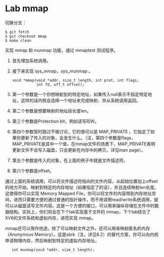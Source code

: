 # Lab mmap

切换分支：

    $ git fetch
    $ git checkout mmap
    $ make clean


实现 mmap 和 munmap 功能，通过 mmaptest 测试程序。

1. 首先增加系统调用。

2. 接下来实现 sys_mmap，sys_munmap 。

       void *mmap(void *addr, size_t length, int prot, int flags,
                  int fd, off_t offset);


1. 第一个参数是一个你想映射到的特定地址，如果传入null表示不指定特定地址，这样的话内核会选择一个地址来完成映射，并从系统调用返回。
2. 第二个参数是想要映射的地址段长度len。
3. 第三个参数是Protection bit，例如读写R|W。
4. 第四个参数暂时跳过不做讨论，它的值可以是 MAP_PRIVATE 。它指定了如果你更新了传入的对象，会发生什么。（注，第四个参数是flags，MAP_PRIVATE是其中一个值，在mmap文件的场景下，MAP_PRIVATE表明更新文件不会写入磁盘，只会更新在内存中的拷贝，详见man page）。
5. 第五个参数是传入的对象，在上面的例子中就是文件描述符。
6. 第六个参数是offset。

通过上面的系统调用，可以将文件描述符指向的文件内容，从起始位置加上offset的地方开始，映射到特定的内存地址（如果指定了的话），并且连续映射len长度。这使得你可以实现 Memory Mapped File，你可以将文件的内容带到内存地址空间，进而只需要方便的通过普通的指针操作，而不用调用read/write系统调用，就可以从磁盘读写文件内容。这是一个方便的接口，可以用来操纵存储在文件中的数据结构。实际上，你们将会在下个lab实现基于文件的 mmap，下个lab结合了XV6的文件系统和虚拟内存，进而实现 mmap。

mmap还可以用作他途。除了可以映射文件之外，还可以用来映射匿名的内存（Anonymous Memory）。这是sbrk（注，详见8.2）的替代方案，你可以向内核申请物理内存，然后映射到特定的虚拟内存地址。


       int munmap(void *addr, size_t length);